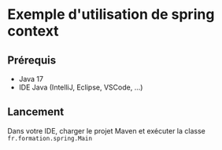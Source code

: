 # Exemple d'utilisation de spring context

## Prérequis
- Java 17
- IDE Java (IntelliJ, Eclipse, VSCode, ...)


## Lancement

Dans votre IDE, charger le projet Maven et exécuter la classe `fr.formation.spring.Main`